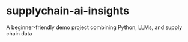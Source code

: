 # supplychain-ai-insights
A beginner-friendly demo project combining Python, LLMs, and supply chain data
